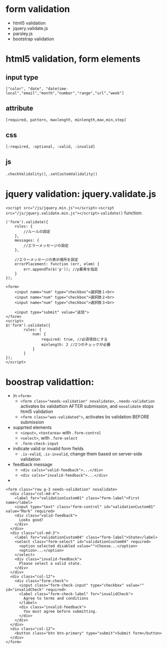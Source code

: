# form validation
- html5 validation
- jquery.validate.js
- parsley.js
- bootstrap validation

# html5 validation, form elements
## input type
 `["color", "date", "datetime-local","email","month","number","range","url","week"]`
## attribute
`[required, pattern, maxlength, minlength,max,min,step]`
## css 
`[:required, :optional, :valid, :invalid]`
## js 
`.checkValidality()`, `.setCustomValidality()`

# jquery validation: jquery.validate.js
`<script src="/js/jquery.min.js"></script>`
`<script src="/js/jquery.validate.min.js"></script>`
`validate()` function:
```
('form').validate({
    rules: {
        //ルールの設定
    },
    messages: {
        //エラーメッセージの設定
    },
    
    //エラーメッセージの表示場所を設定
    errorPlacement: function (err, elem) {
        err.appendTo($('p')); //p要素を指定
    }
});

```


```
<form>
    <input name="num" type="checkbox">選択肢１<br>
    <input name="num" type="checkbox">選択肢２<br>
    <input name="num" type="checkbox">選択肢３<br>

    <input type="submit" value="送信">
</form>
<script>
$('form').validate({
        rules: {
            num: {
                required: true, //必須項目にする
                minlength: 2 //2つのチェックが必要
            }
        }
});
</script>
``` 

# boostrap validattion: 
- in `<form>` 
  - `<form class="needs-validation" novalidate>`, `.needs-validation` activates bs validattion AFTER submission, and `novalidate` stops html5 validation
  - `<form class="was-validated">`, activates bs validation BEFORE submission 
- supprted elements
  - `<input>`, `<textarea>` with `.form-control`
  - `<select>`, with `.form-select` 
  - `.form-check-input`  
- indicate valid or invalid form fields
  - `.is-valid`, `.is-invalid`, change them based on server-side validation
- feedback message
  - `<div calss="valid-feedback">...</div>`
  - `<div calss="invalid-feedback">...</div>`
- 
```
<form class="row g-3 needs-validation" novalidate>
  <div class="col-md-4">
    <label for="validationCustom01" class="form-label">First name</label>
    <input type="text" class="form-control" id="validationCustom01" value="Mark" required>
    <div class="valid-feedback">
      Looks good!
    </div>
  </div>
  <div class="col-md-3">
    <label for="validationCustom04" class="form-label">State</label>
    <select class="form-select" id="validationCustom04" required>
      <option selected disabled value="">Choose...</option>
      <option>...</option>
    </select>
    <div class="invalid-feedback">
      Please select a valid state.
    </div>
  </div>
  <div class="col-12">
    <div class="form-check">
      <input class="form-check-input" type="checkbox" value="" id="invalidCheck" required>
      <label class="form-check-label" for="invalidCheck">
        Agree to terms and conditions
      </label>
      <div class="invalid-feedback">
        You must agree before submitting.
      </div>
    </div>
  </div>
  <div class="col-12">
    <button class="btn btn-primary" type="submit">Submit form</button>
  </div>
</form>
```